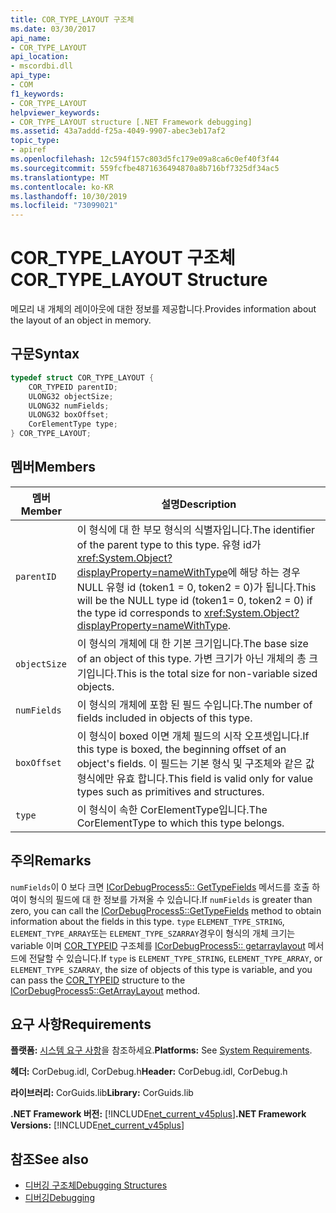 ```yaml
---
title: COR_TYPE_LAYOUT 구조체
ms.date: 03/30/2017
api_name:
- COR_TYPE_LAYOUT
api_location:
- mscordbi.dll
api_type:
- COM
f1_keywords:
- COR_TYPE_LAYOUT
helpviewer_keywords:
- COR_TYPE_LAYOUT structure [.NET Framework debugging]
ms.assetid: 43a7addd-f25a-4049-9907-abec3eb17af2
topic_type:
- apiref
ms.openlocfilehash: 12c594f157c803d5fc179e09a8ca6c0ef40f3f44
ms.sourcegitcommit: 559fcfbe4871636494870a8b716bf7325df34ac5
ms.translationtype: MT
ms.contentlocale: ko-KR
ms.lasthandoff: 10/30/2019
ms.locfileid: "73099021"
---
```

# <a name="cor_type_layout-structure"></a><span data-ttu-id="66b6a-102">COR_TYPE_LAYOUT 구조체</span><span class="sxs-lookup"><span data-stu-id="66b6a-102">COR_TYPE_LAYOUT Structure</span></span>
<span data-ttu-id="66b6a-103">메모리 내 개체의 레이아웃에 대한 정보를 제공합니다.</span><span class="sxs-lookup"><span data-stu-id="66b6a-103">Provides information about the layout of an object in memory.</span></span>  
  
## <a name="syntax"></a><span data-ttu-id="66b6a-104">구문</span><span class="sxs-lookup"><span data-stu-id="66b6a-104">Syntax</span></span>  
  
```cpp  
typedef struct COR_TYPE_LAYOUT {  
    COR_TYPEID parentID;  
    ULONG32 objectSize;  
    ULONG32 numFields;  
    ULONG32 boxOffset;  
    CorElementType type;  
} COR_TYPE_LAYOUT;  
```  
  
## <a name="members"></a><span data-ttu-id="66b6a-105">멤버</span><span class="sxs-lookup"><span data-stu-id="66b6a-105">Members</span></span>  
  
|<span data-ttu-id="66b6a-106">멤버</span><span class="sxs-lookup"><span data-stu-id="66b6a-106">Member</span></span>|<span data-ttu-id="66b6a-107">설명</span><span class="sxs-lookup"><span data-stu-id="66b6a-107">Description</span></span>|  
|------------|-----------------|  
|`parentID`|<span data-ttu-id="66b6a-108">이 형식에 대 한 부모 형식의 식별자입니다.</span><span class="sxs-lookup"><span data-stu-id="66b6a-108">The identifier of the parent type to this type.</span></span> <span data-ttu-id="66b6a-109">유형 id가 <xref:System.Object?displayProperty=nameWithType>에 해당 하는 경우 NULL 유형 id (token1 = 0, token2 = 0)가 됩니다.</span><span class="sxs-lookup"><span data-stu-id="66b6a-109">This will be the NULL type id (token1= 0, token2 = 0) if the type id corresponds to <xref:System.Object?displayProperty=nameWithType>.</span></span>|  
|`objectSize`|<span data-ttu-id="66b6a-110">이 형식의 개체에 대 한 기본 크기입니다.</span><span class="sxs-lookup"><span data-stu-id="66b6a-110">The base size of an object of this type.</span></span> <span data-ttu-id="66b6a-111">가변 크기가 아닌 개체의 총 크기입니다.</span><span class="sxs-lookup"><span data-stu-id="66b6a-111">This is the total size for non-variable sized objects.</span></span>|  
|`numFields`|<span data-ttu-id="66b6a-112">이 형식의 개체에 포함 된 필드 수입니다.</span><span class="sxs-lookup"><span data-stu-id="66b6a-112">The number of fields included in objects of this type.</span></span>|  
|`boxOffset`|<span data-ttu-id="66b6a-113">이 형식이 boxed 이면 개체 필드의 시작 오프셋입니다.</span><span class="sxs-lookup"><span data-stu-id="66b6a-113">If this type is boxed, the beginning offset of an object's fields.</span></span> <span data-ttu-id="66b6a-114">이 필드는 기본 형식 및 구조체와 같은 값 형식에만 유효 합니다.</span><span class="sxs-lookup"><span data-stu-id="66b6a-114">This field is valid only for value types such as primitives and structures.</span></span>|  
|`type`|<span data-ttu-id="66b6a-115">이 형식이 속한 CorElementType입니다.</span><span class="sxs-lookup"><span data-stu-id="66b6a-115">The CorElementType to which this type belongs.</span></span>|  
  
## <a name="remarks"></a><span data-ttu-id="66b6a-116">주의</span><span class="sxs-lookup"><span data-stu-id="66b6a-116">Remarks</span></span>  
 <span data-ttu-id="66b6a-117">`numFields`이 0 보다 크면 [ICorDebugProcess5:: GetTypeFields](icordebugprocess5-gettypefields-method.md) 메서드를 호출 하 여이 형식의 필드에 대 한 정보를 가져올 수 있습니다.</span><span class="sxs-lookup"><span data-stu-id="66b6a-117">If `numFields` is greater than zero, you can call the [ICorDebugProcess5::GetTypeFields](icordebugprocess5-gettypefields-method.md) method to obtain information about the fields in this type.</span></span> <span data-ttu-id="66b6a-118">`type` `ELEMENT_TYPE_STRING`, `ELEMENT_TYPE_ARRAY`또는 `ELEMENT_TYPE_SZARRAY`경우이 형식의 개체 크기는 variable 이며 [COR_TYPEID](cor-typeid-structure.md) 구조체를 [ICorDebugProcess5:: getarraylayout](icordebugprocess5-getarraylayout-method.md) 메서드에 전달할 수 있습니다.</span><span class="sxs-lookup"><span data-stu-id="66b6a-118">If `type` is `ELEMENT_TYPE_STRING`, `ELEMENT_TYPE_ARRAY`, or `ELEMENT_TYPE_SZARRAY`, the size of objects of this type is variable, and you can pass the [COR_TYPEID](cor-typeid-structure.md) structure to the [ICorDebugProcess5::GetArrayLayout](icordebugprocess5-getarraylayout-method.md) method.</span></span>  
  
## <a name="requirements"></a><span data-ttu-id="66b6a-119">요구 사항</span><span class="sxs-lookup"><span data-stu-id="66b6a-119">Requirements</span></span>  
 <span data-ttu-id="66b6a-120">**플랫폼:** [시스템 요구 사항](../../get-started/system-requirements.md)을 참조하세요.</span><span class="sxs-lookup"><span data-stu-id="66b6a-120">**Platforms:** See [System Requirements](../../get-started/system-requirements.md).</span></span>  
  
 <span data-ttu-id="66b6a-121">**헤더:** CorDebug.idl, CorDebug.h</span><span class="sxs-lookup"><span data-stu-id="66b6a-121">**Header:** CorDebug.idl, CorDebug.h</span></span>  
  
 <span data-ttu-id="66b6a-122">**라이브러리:** CorGuids.lib</span><span class="sxs-lookup"><span data-stu-id="66b6a-122">**Library:** CorGuids.lib</span></span>  
  
 <span data-ttu-id="66b6a-123">**.NET Framework 버전:** [!INCLUDE[net_current_v45plus](../../../../includes/net-current-v45plus-md.md)]</span><span class="sxs-lookup"><span data-stu-id="66b6a-123">**.NET Framework Versions:** [!INCLUDE[net_current_v45plus](../../../../includes/net-current-v45plus-md.md)]</span></span>  
  
## <a name="see-also"></a><span data-ttu-id="66b6a-124">참조</span><span class="sxs-lookup"><span data-stu-id="66b6a-124">See also</span></span>

- [<span data-ttu-id="66b6a-125">디버깅 구조체</span><span class="sxs-lookup"><span data-stu-id="66b6a-125">Debugging Structures</span></span>](debugging-structures.md)
- [<span data-ttu-id="66b6a-126">디버깅</span><span class="sxs-lookup"><span data-stu-id="66b6a-126">Debugging</span></span>](index.md)
